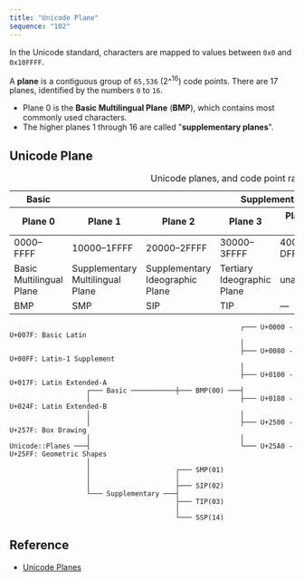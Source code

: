 ```yaml
---
title: "Unicode Plane"
sequence: "102"
---
```


In the Unicode standard, characters are mapped to values between `0x0` and `0x10FFFF`.

A **plane** is a contiguous group of `65,536` (2^<sup>16</sup>) code points.
There are 17 planes, identified by the numbers `0` to `16`.

- Plane 0 is the **Basic Multilingual Plane** (**BMP**), which contains most commonly used characters.
- The higher planes 1 through 16 are called "**supplementary planes**".

## Unicode Plane

<table>
    <caption>Unicode planes, and code point ranges used</caption>
    <thead>
    <tr>
        <th style="text-align: center;">Basic</th>
        <th style="text-align: center;" colspan="6">Supplementary</th>
    </tr>
    <tr>
        <th style="text-align: center;">Plane 0</th>
        <th style="text-align: center;">Plane 1</th>
        <th style="text-align: center;">Plane 2</th>
        <th style="text-align: center;">Plane 3</th>
        <th style="text-align: center;">Plane 4-13</th>
        <th style="text-align: center;">Plane 14</th>
        <th style="text-align: center;">Plane 15-16</th>
    </tr>
    </thead>
    <tbody>
    <tr>
        <td>0000–FFFF</td>
        <td>10000–1FFFF</td>
        <td>20000–2FFFF</td>
        <td>30000–3FFFF	</td>
        <td>40000–DFFFF</td>
        <td>E0000–EFFFF</td>
        <td>F0000–10FFFF</td>
    </tr>
    <tr>
        <td>Basic Multilingual Plane</td>
        <td>Supplementary Multilingual Plane</td>
        <td>Supplementary Ideographic Plane</td>
        <td>Tertiary Ideographic Plane</td>
        <td>unassigned</td>
        <td>Supplementary Special-purpose Plane</td>
        <td>Supplementary Private Use Area planes</td>
    </tr>
    <tr>
        <td>BMP</td>
        <td>SMP</td>
        <td>SIP</td>
        <td>TIP</td>
        <td>—</td>
        <td>SSP</td>
        <td>SPUA-A/B</td>
    </tr>
    </tbody>
</table>

```text
                                                         ┌─── U+0000 - U+007F: Basic Latin
                                                         │
                                                         ├─── U+0080 - U+00FF: Latin-1 Supplement
                                                         │
                                                         ├─── U+0100 - U+017F: Latin Extended-A
                   ┌─── Basic ───────────┼─── BMP(00) ───┤
                   │                                     ├─── U+0180 - U+024F: Latin Extended-B
                   │                                     │
                   │                                     ├─── U+2500 - U+257F: Box Drawing
                   │                                     │
Unicode::Planes ───┤                                     └─── U+25A0 - U+25FF: Geometric Shapes
                   │
                   │                     ┌─── SMP(01)
                   │                     │
                   │                     ├─── SIP(02)
                   └─── Supplementary ───┤
                                         ├─── TIP(03)
                                         │
                                         └─── SSP(14)
```

## Reference

- [Unicode Planes](https://www.compart.com/en/unicode/plane)

